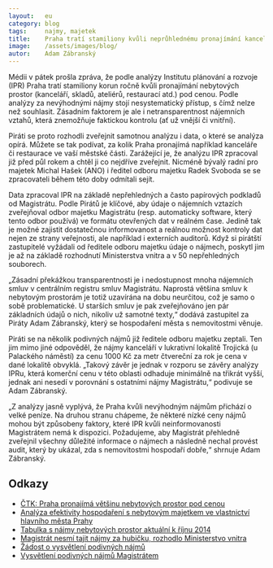 ```yaml
---
layout:   eu
category: blog
tags:     najmy, majetek
title:    Praha tratí stamiliony kvůli neprůhlednému pronajímání kanceláří
image:    /assets/images/blog/
autor:    Adam Zábranský
---
```


Médii v pátek prošla zpráva, že podle analýzy Institutu plánování a rozvoje (IPR) Praha tratí stamiliony korun ročně kvůli pronajímání nebytových prostor (kanceláří, skladů, ateliérů, restaurací atd.) pod cenou. Podle analýzy za nevýhodnými nájmy stojí nesystematický přístup, s čímž nelze než souhlasit. Zásadním faktorem je ale i netransparentnost nájemních vztahů, která znemožňuje faktickou kontrolu (ať už vnější či vnitřní).

Piráti se proto rozhodli zveřejnit samotnou analýzu i data, o které se analýza opírá. Můžete se tak podívat, za kolik Praha pronajímá například kanceláře či restaurace ve vaší městské části. Zarážející je, že analýzu IPR zpracoval již před půl rokem a chtěl ji co nejdříve zveřejnit. Nicméně bývalý radní pro majetek Michal Hašek (ANO) i ředitel odboru majetku Radek Svoboda se se zpracovateli během této doby odmítali sejít.

Data zpracoval IPR na základě nepřehledných a často papírových podkladů od Magistrátu. Podle Pirátů je klíčové, aby údaje o nájemních vztazích zveřejňoval odbor majetku Magistrátu (resp. automaticky software, který tento odbor používá) ve formátu otevřených dat v reálném čase. Jedině tak je možné zajistit dostatečnou informovanost a reálnou možnost kontroly dat nejen ze strany veřejnosti, ale například i externích auditorů. Když si pirátští zastupitelé vyžádali od ředitele odboru majetku údaje o nájmech, poskytl jim je až na základě rozhodnutí Ministerstva vnitra a v 50 nepřehledných souborech.

„Zásadní překážkou transparentnosti je i nedostupnost mnoha nájemních smluv v centrálním registru smluv Magistrátu. Naprostá většina smluv k nebytovým prostorám je totiž uzavírána na dobu neurčitou, což je samo o sobě problematické. U starších smluv je pak zveřejňováno jen pár základních údajů o nich, nikoliv už samotné texty,“ dodává zastupitel za Piráty Adam Zábranský, který se hospodaření města s nemovitostmi věnuje.

Piráti se na několik podivných nájmů již ředitele odboru majetku zeptali. Ten jim mimo jiné odpověděl, že nájmy kanceláří v lukrativní lokalitě Trojická (u Palackého náměstí) za cenu 1000 Kč za metr čtvereční za rok je cena v dané lokalitě obvyklá. „Takový závěr je jednak v rozporu se závěry analýzy IPRu, která komerční cenu v této oblasti odhaduje minimálně na třikrát vyšší, jednak ani nesedí v porovnání s ostatními nájmy Magistrátu,“ podivuje se Adam Zábranský.

„Z analýzy jasně vyplývá, že Praha kvůli nevýhodným nájmům přichází o velké peníze. Na druhou stranu chápeme, že některé nízké ceny nájmů mohou být způsobeny faktory, které IPR kvůli neinformovanosti Magistrátem nemá k dispozici. Požadujeme, aby Magistrát přehledně zveřejnil všechny důležité informace o nájmech a následně nechal provést audit, který by ukázal, zda s nemovitostmi hospodaří dobře,“ shrnuje Adam Zábranský.


Odkazy
--------------

- [ČTK: Praha pronajímá většinu nebytových prostor pod cenou](http://www.ceskenoviny.cz/zpravy/praha-pronajima-vetsinu-nebytovych-prostor-pod-cenou/1275496)
- [Analýza efektivity hospodaření s nebytovým majetkem ve vlastnictví hlavního města Prahy](https://github.com/pirati-cz/KlubPraha/raw/master/materialy/najmy/Analyza-hospodareni-nebyty-IPR.pdf)
- [Tabulka s nájmy nebytových prostor aktuální k říjnu 2014](https://github.com/pirati-cz/KlubPraha/raw/master/materialy/najmy/nebyty.ods)
- [Magistrát nesmí tajit nájmy za hubičku, rozhodlo Ministerstvo vnitra](https://praha.pirati.cz/informace-o-najmech.html)
- [Žádost o vysvětlení podivných nájmů](https://github.com/pirati-cz/KlubPraha/raw/master/materialy/najmy/zadost-111-2015.pdf)
- [Vysvětlení podivných nájmů Magistrátem](https://github.com/pirati-cz/KlubPraha/raw/master/materialy/najmy/zadost-111-2015-odpoved.pdf)
